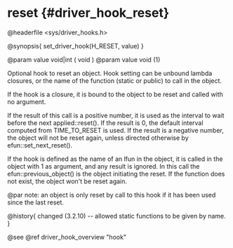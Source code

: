reset {#driver_hook_reset}
==========================
@headerfile <sys/driver_hooks.h>

@synopsis{
set_driver_hook(H_RESET, value)
}

@param value void|int <closure> ( void )
@param value void <name>(1)

Optional hook to reset an object. Hook setting can be unbound lambda closures, or the name of the function (static or public) to call in the object.

If the hook is a closure, it is bound to the object to be reset and called with no argument.

If the result of this call is a positive number, it is used as the interval to wait before the next applied::reset(). If the result is 0, the default interval computed from TIME_TO_RESET is used. If the result is a negative number, the object will not be reset again, unless directed otherwise by efun::set_next_reset().

If the hook is defined as the name of an lfun in the object, it is called in the object with 1 as argument, and any result is ignored. In this call the efun::previous_object() is the object initiating the reset. If the function does not exist, the object won't be reset again.

@par note: an object is only reset by call to this hook if it has been used since the last reset.

@history{
changed (3.2.10) -- allowed static functions to be given by name.
}

@see @ref driver_hook_overview "hook"
